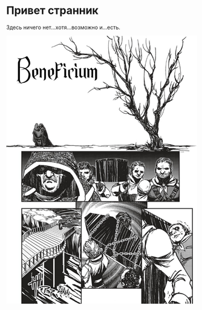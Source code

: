 ---
---
# Привет странник

Здесь ничего нет...хотя...возможно и...есть.

![](../../assets/vampire_hunter_d_vol02_ch005_p008.jpg)